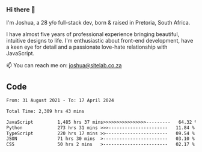 ### Hi there 👋

I'm Joshua, a 28 y/o full-stack dev, born & raised in Pretoria, South Africa. 

I have almost five years of professional experience bringing beautiful, intuitive designs to life. I'm enthusiastic about front-end development, have a keen eye for detail and a passionate love-hate relationship with JavaScript.

📫 You can reach me on: joshua@sitelab.co.za

## **Code**

<!--START_SECTION:waka-->

```txt
From: 31 August 2021 - To: 17 April 2024

Total Time: 2,309 hrs 43 mins

JavaScript         1,485 hrs 37 mins>>>>>>>>>>>>>>>>---------   64.32 %
Python             273 hrs 31 mins >>>----------------------   11.84 %
TypeScript         220 hrs 17 mins >>-----------------------   09.54 %
JSON               71 hrs 30 mins  >------------------------   03.10 %
CSS                50 hrs 2 mins   >------------------------   02.17 %
```

<!--END_SECTION:waka-->
